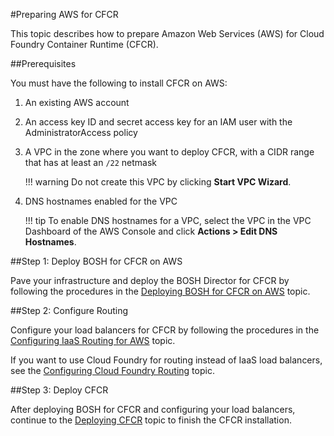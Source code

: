 #Preparing AWS for CFCR

This topic describes how to prepare Amazon Web Services (AWS) for Cloud Foundry Container Runtime (CFCR).

##Prerequisites

You must have the following to install CFCR on AWS:

1. An existing AWS account
1. An access key ID and secret access key for an IAM user with the AdministratorAccess policy
1. A VPC in the zone where you want to deploy CFCR, with a CIDR range that has at least an `/22` netmask

	!!! warning
		Do not create this VPC by clicking **Start VPC Wizard**.

1. DNS hostnames enabled for the VPC 

	!!! tip
		To enable DNS hostnames for a VPC, select the VPC in the VPC Dashboard of the AWS Console and click **Actions > Edit DNS Hostnames**.

##Step 1: Deploy BOSH for CFCR on AWS

Pave your infrastructure and deploy the BOSH Director for CFCR by following the procedures in the [Deploying BOSH for CFCR on AWS](deploying-bosh-aws/) topic.

##Step 2: Configure Routing

Configure your load balancers for CFCR by following the procedures in the [Configuring IaaS Routing for AWS](routing-aws/) topic.

If you want to use Cloud Foundry for routing instead of IaaS load balancers, see the [Configuring Cloud Foundry Routing](../cf-routing/) topic.

##Step 3: Deploy CFCR

After deploying BOSH for CFCR and configuring your load balancers, continue to the [Deploying CFCR](../deploying-cfcr/) topic to finish the CFCR installation.

